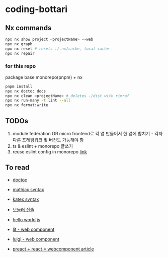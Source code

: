 # coding-bottari

## Nx commands

```bash
npx nx show project <projectName> --web
npx nx graph
npx nx reset # resets ./.nx/cache, local cache
npx nx repair
```

### for this repo

package base monorepo(pnpm) + nx

```bash
pnpm install
npx nx doctoc docs
npx nx clean <projectName> # deletes ./dist with rimraf
npx nx run-many -t lint --all
npx nx format:write
```

## TODOs

1. module federation OR micro frontend로 각 앱 만들어서 한 앱에 합치기 - 각자 다른 프레임워크 및 버전도 가능해야 함
2. ts & eslint + monorepo 글쓰기
3. reuse eslint config in monorepo [link](https://medium.com/reactbrasil/reuse-your-eslint-prettier-config-in-a-monorepo-with-lerna-54c1800cacdc)

## To read

- [doctoc](https://github.com/thlorenz/doctoc)
- [mathjax syntax](https://www.onemathematicalcat.org/MathJaxDocumentation/TeXSyntax.html)
- [katex syntax](https://katex.org/docs/supported)
- [모듈러 산술](https://ko.wikipedia.org/wiki/%EB%AA%A8%EB%93%88%EB%9F%AC_%EC%82%B0%EC%88%A0)
- [hello world js](https://helloworldjavascript.net/)

- [lit - web component](https://lit.dev/docs/frameworks/react/)
- [luigi - web component](https://luigi-project.io/)
- [preact + react = webcomponent article](https://www.voorhoede.nl/en/blog/building-design-system-react-web-components/)
